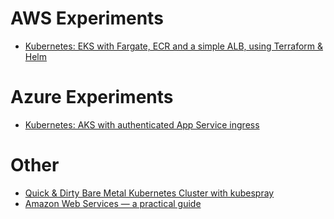 # AWS Experiments

* [Kubernetes: EKS with Fargate, ECR and a simple ALB, using Terraform & Helm](aws/eks-fargate-ecr-terraform-helm)

# Azure Experiments

* [Kubernetes: AKS with authenticated App Service ingress](azure/aks-with-app-service-ingress)

# Other

* [Quick & Dirty Bare Metal Kubernetes Cluster with kubespray](other/bare-metal-kubernetes-with-kubespray)
* [Amazon Web Services — a practical guide](https://github.com/open-guides/og-aws)
